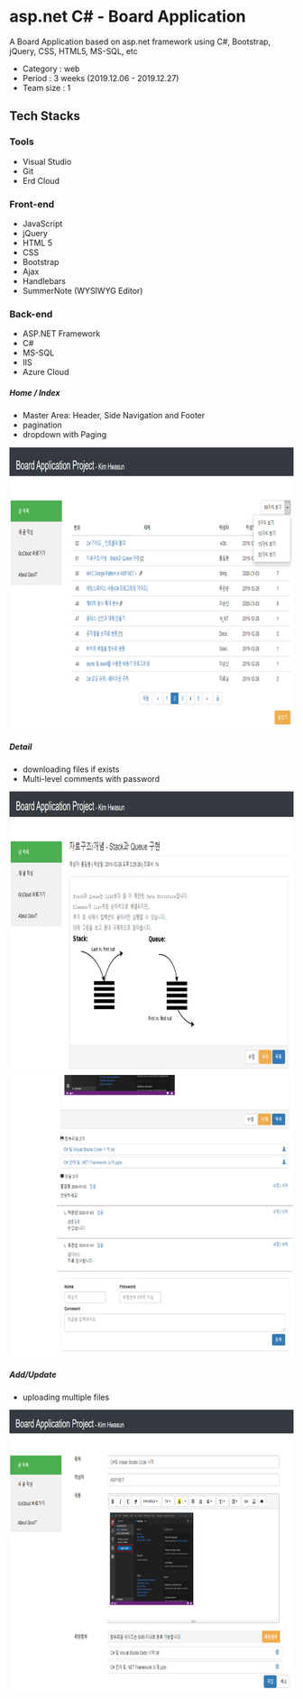 # asp.net C# - Board Application
A Board Application based on asp.net framework using C#, Bootstrap, jQuery, CSS, HTML5, MS-SQL, etc

- Category : web
- Period : 3 weeks (2019.12.06 - 2019.12.27)
- Team size : 1



## Tech Stacks
### Tools
- Visual Studio
- Git
- Erd Cloud

### Front-end
- JavaScript
- jQuery
- HTML 5
- CSS
- Bootstrap
- Ajax
- Handlebars
- SummerNote (WYSIWYG Editor)

### Back-end
- ASP.NET Framework
- C#
- MS-SQL
- IIS
- Azure Cloud


##### Home / Index
- Master Area:  Header, Side Navigation and Footer
- pagination
- dropdown with Paging <br>
<img src="https://github.com/hskim2019/board-application/blob/master/BoardApp/images/Home.PNG" width="700" height="500">

##### Detail
- downloading files if exists
- Multi-level comments with password </br>
<img src="https://github.com/hskim2019/board-application/blob/master/BoardApp/images/Detail1.PNG" width="700" height="500">
<img src="https://github.com/hskim2019/board-application/blob/master/BoardApp/images/Comment.PNG" width="700" height="500">


##### Add/Update
- uploading multiple files </br>
<img src="https://github.com/hskim2019/board-application/blob/master/BoardApp/images/Add.PNG" width="700" height="500">